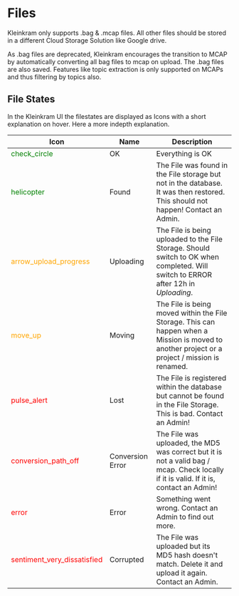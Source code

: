 # Files

Kleinkram only supports .bag & .mcap files. All other files should be stored in a different Cloud Storage Solution like Google drive.

As .bag files are deprecated, Kleinkram encourages the transition to MCAP by automatically converting all bag files to mcap on upload. The .bag files are also saved.
Features like topic extraction is only supported on MCAPs and thus filtering by topics also.

## File States

In the Kleinkram UI the filestates are displayed as Icons with a short explanation on hover. Here a more indepth explanation.

| Icon                                                                                          | Name             | Description                                                                                                                                    |
| --------------------------------------------------------------------------------------------- | ---------------- | ---------------------------------------------------------------------------------------------------------------------------------------------- |
| <span class="material-symbols-outlined" style="color: green">check_circle</span>              | OK               | Everything is OK                                                                                                                               |
| <span class="material-symbols-outlined" style="color: green">helicopter</span>                | Found            | The File was found in the File storage but not in the database. It was then restored. This should not happen! Contact an Admin.                |
| <span class="material-symbols-outlined" style="color: orange">arrow_upload_progress</span>    | Uploading        | The File is being uploaded to the File Storage. Should switch to OK when completed. Will switch to ERROR after 12h in _Uploading_.             |
| <span class="material-symbols-outlined" style="color: orange">move_up</span>                  | Moving           | The File is being moved within the File Storage. This can happen when a Mission is moved to another project or a project / mission is renamed. |
| <span class="material-symbols-outlined" style="color: red">pulse_alert</span>                 | Lost             | The File is registered within the database but cannot be found in the File Storage. This is bad. Contact an Admin!                             |
| <span class="material-symbols-outlined" style="color: red">conversion_path_off</span>         | Conversion Error | The File was uploaded, the MD5 was correct but it is not a valid bag / mcap. Check locally if it is valid. If it is, contact an Admin!         |
| <span class="material-symbols-outlined" style="color: red">error</span>                       | Error            | Something went wrong. Contact an Admin to find out more.                                                                                       |
| <span class="material-symbols-outlined" style="color: red">sentiment_very_dissatisfied</span> | Corrupted        | The File was uploaded but its MD5 hash doesn't match. Delete it and upload it again. Contact an Admin.                                         |
